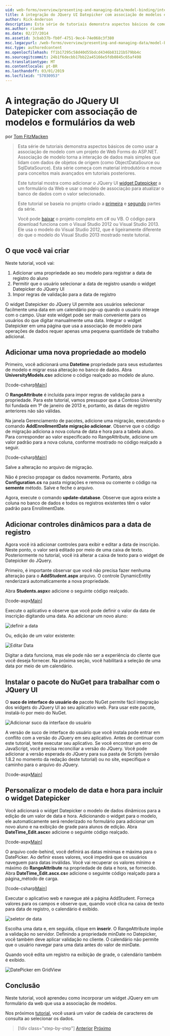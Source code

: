 ```yaml
---
uid: web-forms/overview/presenting-and-managing-data/model-binding/integrating-jquery-ui
title: A integração do JQuery UI Datepicker com associação de modelos e formulários da web | Microsoft Docs
author: Rick-Anderson
description: Esta série de tutoriais demonstra aspectos básicos de como usar a associação de modelo com um projeto de Web Forms do ASP.NET. Associação de modelo torna a interação de dados mais simples-...
ms.author: riande
ms.date: 02/27/2014
ms.assetid: 3cbab37b-fb0f-4751-9ec4-74e068c3f380
msc.legacyurl: /web-forms/overview/presenting-and-managing-data/model-binding/integrating-jquery-ui
msc.type: authoredcontent
ms.openlocfilehash: ff1b17295c58d40d55bdcd4346b83121b579bb4c
ms.sourcegitcommit: 24b1f6decbb17bb22a45166e5fdb0845c65af498
ms.translationtype: MT
ms.contentlocale: pt-BR
ms.lasthandoff: 03/01/2019
ms.locfileid: "57030953"
---
```

<a name="integrating-jquery-ui-datepicker-with-model-binding-and-web-forms"></a>A integração do JQuery UI Datepicker com associação de modelos e formulários da web
====================
por [Tom FitzMacken](https://github.com/tfitzmac)

> Esta série de tutoriais demonstra aspectos básicos de como usar a associação de modelo com um projeto de Web Forms do ASP.NET. Associação de modelo torna a interação de dados mais simples que lidam com dados de objetos de origem (como ObjectDataSource ou SqlDataSource). Esta série começa com material introdutório e move para conceitos mais avançados em tutoriais posteriores.
> 
> Este tutorial mostra como adicionar o JQuery UI [widget Datepicker](http://jqueryui.com/datepicker/) a um formulário da Web e usar o modelo de associação para atualizar o banco de dados com o valor selecionado.
> 
> Este tutorial se baseia no projeto criado a [primeira](retrieving-data.md) e [segundo](updating-deleting-and-creating-data.md) partes da série.
> 
> Você pode [baixar](https://go.microsoft.com/fwlink/?LinkId=286116) o projeto completo em c# ou VB. O código para download funciona com o Visual Studio 2012 ou Visual Studio 2013. Ele usa o modelo do Visual Studio 2012, que é ligeiramente diferente do que o modelo do Visual Studio 2013 mostrado neste tutorial.


## <a name="what-youll-build"></a>O que você vai criar

Neste tutorial, você vai:

1. Adicionar uma propriedade ao seu modelo para registrar a data de registro do aluno
2. Permitir que o usuário selecionar a data de registro usando o widget Datepicker do JQuery UI
3. Impor regras de validação para a data de registro

O widget Datepicker do JQuery UI permite aos usuários selecionar facilmente uma data em um calendário pop-up quando o usuário interage com o campo. Usar este widget pode ser mais conveniente para os usuários do que digitar manualmente uma data. Integrar o widget Datepicker em uma página que usa a associação de modelo para operações de dados requer apenas uma pequena quantidade de trabalho adicional.

## <a name="add-a-new-property-to-the-model"></a>Adicionar uma nova propriedade ao modelo

Primeiro, você adicionará uma **Datetime** propriedade para seus estudantes de modelo e migrar essa alteração no banco de dados. Abra **UniversityModels.cs**e adicione o código realçado ao modelo de aluno.

[!code-csharp[Main](integrating-jquery-ui/samples/sample1.cs?highlight=16-18)]

O **RangeAttribute** é incluída para impor regras de validação para a propriedade. Para este tutorial, vamos pressupor que a Contoso University foi fundada em 1º de janeiro de 2013 e, portanto, as datas de registro anteriores não são válidas.

Na janela Gerenciamento de pacotes, adicione uma migração, executando o comando **AddEnrollmentDate migração adicionar**. Observe que o código de migração adiciona a nova coluna de data e hora para a tabela aluno. Para corresponder ao valor especificado no RangeAttribute, adicione um valor padrão para a nova coluna, conforme mostrado no código realçado a seguir.

[!code-csharp[Main](integrating-jquery-ui/samples/sample2.cs?highlight=11)]

Salve a alteração no arquivo de migração.

Não é preciso propagar os dados novamente. Portanto, abra **Configuration.cs** na pasta migrações e remova ou comente o código na **semente** método. Salve e feche o arquivo.

Agora, execute o comando **update-database**. Observe que agora existe a coluna no banco de dados e todos os registros existentes têm o valor padrão para EnrollmentDate.

## <a name="add-dynamic-controls-for-enrollment-date"></a>Adicionar controles dinâmicos para a data de registro

Agora você irá adicionar controles para exibir e editar a data de inscrição. Neste ponto, o valor será editado por meio de uma caixa de texto. Posteriormente no tutorial, você irá alterar a caixa de texto para o widget de Datepicker do JQuery.

Primeiro, é importante observar que você não precisa fazer nenhuma alteração para o **AddStudent.aspx** arquivo. O controle DynamicEntity renderizará automaticamente a nova propriedade.

Abra **Students.aspx**e adicione o seguinte código realçado.

[!code-aspx[Main](integrating-jquery-ui/samples/sample3.aspx?highlight=13)]

Execute o aplicativo e observe que você pode definir o valor da data de inscrição digitando uma data. Ao adicionar um novo aluno:

![definir a data](integrating-jquery-ui/_static/image1.png)

Ou, edição de um valor existente:

![Editar Data](integrating-jquery-ui/_static/image2.png)

Digitar a data funciona, mas ele pode não ser a experiência do cliente que você deseja fornecer. Na próxima seção, você habilitará a seleção de uma data por meio de um calendário.

## <a name="install-nuget-package-to-work-with-jquery-ui"></a>Instalar o pacote do NuGet para trabalhar com o JQuery UI

O **suco de interface do usuário do** pacote NuGet permite fácil integração dos widgets do JQuery UI ao seu aplicativo web. Para usar este pacote, instalá-lo por meio do NuGet.

![Adicionar suco da interface do usuário](integrating-jquery-ui/_static/image3.png)

A versão de suco de interface do usuário que você instala pode entrar em conflito com a versão do JQuery em seu aplicativo. Antes de continuar com este tutorial, tente executar seu aplicativo. Se você encontrar um erro de JavaScript, você precisa reconciliar a versão do JQuery. Você pode adicionar a versão esperada do JQuery para sua pasta de Scripts (versão 1.8.2 no momento da redação deste tutorial) ou no site, especifique o caminho para o arquivo do JQuery.

[!code-aspx[Main](integrating-jquery-ui/samples/sample4.aspx)]

## <a name="customize-datetime-template-to-include-datepicker-widget"></a>Personalizar o modelo de data e hora para incluir o widget Datepicker

Você adicionará o widget Datepicker o modelo de dados dinâmicos para a edição de um valor de data e hora. Adicionando o widget para o modelo, ele automaticamente será renderizado no formulário para adicionar um novo aluno e na exibição de grade para alunos de edição. Abra **DateTime\_Edit.ascx**e adicione o seguinte código realçado.

[!code-aspx[Main](integrating-jquery-ui/samples/sample5.aspx?highlight=3)]

O arquivo code-behind, você definirá as datas mínimas e máxima para o DatePicker. Ao definir esses valores, você impedirá que os usuários naveguem para datas inválidas. Você vai recuperar os valores mínimo e máximo do **RangeAttribute** na propriedade de data e hora, se fornecido. Abra **DateTime\_Edit.ascx.cs**e adicione o seguinte código realçado para a página\_método de carga.

[!code-csharp[Main](integrating-jquery-ui/samples/sample6.cs?highlight=9-14)]

Executar o aplicativo web e navegue até a página AddStudent. Forneça valores para os campos e observe que, quando você clica na caixa de texto para data de registro, o calendário é exibido.

![seletor de data](integrating-jquery-ui/_static/image4.png)

Escolha uma data e, em seguida, clique em **inserir**. O RangeAttribute impõe a validação no servidor. Definindo a propriedade minDate no Datepicker, você também deve aplicar validação no cliente. O calendário não permite que o usuário navegar para uma data antes do valor de minDate.

Quando você edita um registro na exibição de grade, o calendário também é exibido.

![DatePicker em GridView](integrating-jquery-ui/_static/image5.png)

## <a name="conclusion"></a>Conclusão

Neste tutorial, você aprendeu como incorporar um widget JQuery em um formulário da web que usa a associação de modelos.

Nos próximos [tutorial](using-query-string-values-to-retrieve-data.md), você usará um valor de cadeia de caracteres de consulta ao selecionar os dados.

> [!div class="step-by-step"]
> [Anterior](sorting-paging-and-filtering-data.md)
> [Próximo](using-query-string-values-to-retrieve-data.md)
